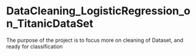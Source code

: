 # DataCleaning_LogisticRegression_on_TitanicDataSet
The purpose of the project is to focus more on cleaning of Dataset, and ready for classification
